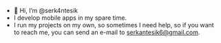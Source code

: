 - 👋 Hi, I’m @serk4ntesik
- I develop mobile apps in my spare time. 
- I run my projects on my own, so sometimes I need help, so if you want to reach me, you can send an e-mail to serkantesik6@gmail.com. 
